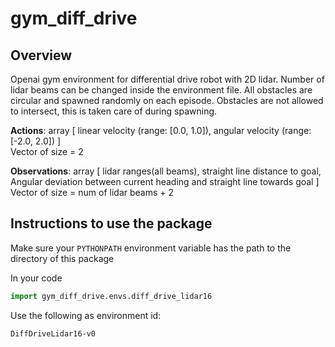 # gym_diff_drive
## Overview
Openai gym environment for differential drive robot with 2D lidar. Number of lidar beams can be changed inside the environment file. All obstacles are circular and spawned randomly on each episode. Obstacles are not allowed to intersect, this is taken care of during spawning.

**Actions**: array [ linear velocity (range: [0.0, 1.0]), angular velocity (range:[-2.0, 2.0]) ]  
Vector of size = 2

**Observations**: array [ lidar ranges(all beams), straight line distance to goal, Angular deviation between current heading and straight line towards goal ]  
Vector of size = num of lidar beams + 2

## Instructions to use the package

Make sure your ```PYTHONPATH``` environment variable has the path to the directory of this package

In your code
```python
import gym_diff_drive.envs.diff_drive_lidar16
```
Use the following as environment id:
```
DiffDriveLidar16-v0
```
